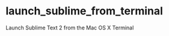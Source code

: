 launch_sublime_from_terminal
============================

Launch Sublime Text 2 from the Mac OS X Terminal
